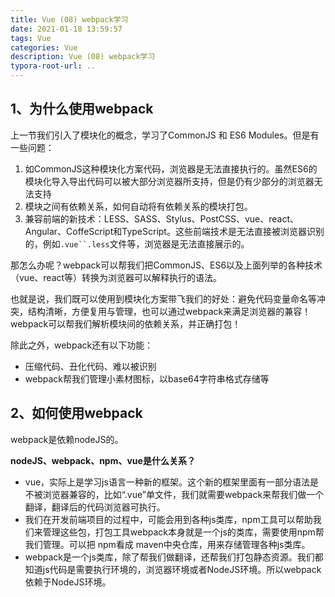 ```yaml
---
title: Vue (08) webpack学习
date: 2021-01-18 13:59:57
tags: Vue
categories: Vue
description: Vue (08) webpack学习
typora-root-url: ..
---
```


## 1、为什么使用webpack

上一节我们引入了模块化的概念，学习了CommonJS 和 ES6 Modules。但是有一些问题：

1. 如CommonJS这种模块化方案代码，浏览器是无法直接执行的。虽然ES6的模块化导入导出代码可以被大部分浏览器所支持，但是仍有少部分的浏览器无法支持
2. 模块之间有依赖关系，如何自动将有依赖关系的模块打包。
3. 兼容前端的新技术：LESS、SASS、Stylus、PostCSS、vue、react、Angular、CoffeScript和TypeScript。这些前端技术是无法直接被浏览器识别的，例如`.vue``.less`文件等，浏览器是无法直接展示的。

那怎么办呢？webpack可以帮我们把CommonJS、ES6以及上面列举的各种技术（vue、react等）转换为浏览器可以解释执行的语法。

也就是说，我们既可以使用到模块化方案带飞我们的好处：避免代码变量命名等冲突，结构清晰，方便复用与管理，也可以通过webpack来满足浏览器的兼容！webpack可以帮我们解析模块间的依赖关系，并正确打包！

除此之外，webpack还有以下功能：

- 压缩代码、丑化代码、难以被识别
- webpack帮我们管理小素材图标，以base64字符串格式存储等



## 2、如何使用webpack

webpack是依赖nodeJS的。

**nodeJS、webpack、npm、vue是什么关系？**

- vue，实际上是学习js语言一种新的框架。这个新的框架里面有一部分语法是不被浏览器兼容的，比如“.vue”单文件，我们就需要webpack来帮我们做一个翻译，翻译后的代码浏览器可执行。
- 我们在开发前端项目的过程中，可能会用到各种js类库，npm工具可以帮助我们来管理这些包，打包工具webpack本身就是一个js的类库，需要使用npm帮我们管理。可以把 npm看成 maven中央仓库，用来存储管理各种js类库。
- webpack是一个js类库，除了帮我们做翻译，还帮我们打包静态资源。我们都知道js代码是需要执行环境的，浏览器环境或者NodeJS环境。所以webpack依赖于NodeJS环境。